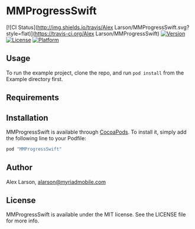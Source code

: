 # MMProgressSwift

[![CI Status](http://img.shields.io/travis/Alex Larson/MMProgressSwift.svg?style=flat)](https://travis-ci.org/Alex Larson/MMProgressSwift)
[![Version](https://img.shields.io/cocoapods/v/MMProgressSwift.svg?style=flat)](http://cocoapods.org/pods/MMProgressSwift)
[![License](https://img.shields.io/cocoapods/l/MMProgressSwift.svg?style=flat)](http://cocoapods.org/pods/MMProgressSwift)
[![Platform](https://img.shields.io/cocoapods/p/MMProgressSwift.svg?style=flat)](http://cocoapods.org/pods/MMProgressSwift)

## Usage

To run the example project, clone the repo, and run `pod install` from the Example directory first.

## Requirements

## Installation

MMProgressSwift is available through [CocoaPods](http://cocoapods.org). To install
it, simply add the following line to your Podfile:

```ruby
pod "MMProgressSwift"
```

## Author

Alex Larson, alarson@myriadmobile.com

## License

MMProgressSwift is available under the MIT license. See the LICENSE file for more info.
